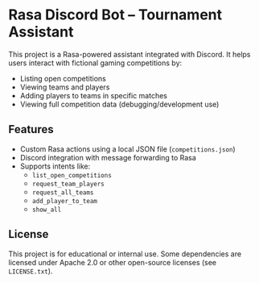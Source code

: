 # Rasa Discord Bot – Tournament Assistant

This project is a Rasa-powered assistant integrated with Discord. It helps users interact with fictional gaming competitions by:

- Listing open competitions
- Viewing teams and players
- Adding players to teams in specific matches
- Viewing full competition data (debugging/development use)

## Features

- Custom Rasa actions using a local JSON file (`competitions.json`)
- Discord integration with message forwarding to Rasa
- Supports intents like:
  - `list_open_competitions`
  - `request_team_players`
  - `request_all_teams`
  - `add_player_to_team`
  - `show_all`

## License

This project is for educational or internal use. Some dependencies are licensed under Apache 2.0 or other open-source licenses (see `LICENSE.txt`).
